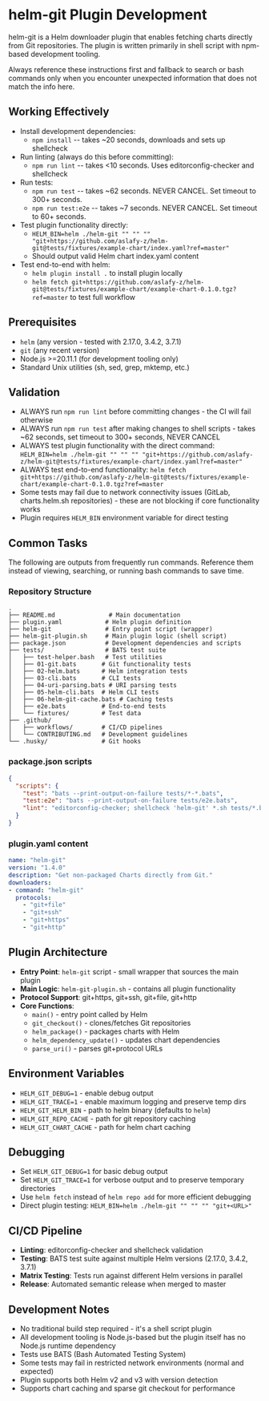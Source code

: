 # helm-git Plugin Development
helm-git is a Helm downloader plugin that enables fetching charts directly from Git repositories. The plugin is written primarily in shell script with npm-based development tooling.

Always reference these instructions first and fallback to search or bash commands only when you encounter unexpected information that does not match the info here.

## Working Effectively
- Install development dependencies:
  - `npm install` -- takes ~20 seconds, downloads and sets up shellcheck
- Run linting (always do this before committing):
  - `npm run lint` -- takes <10 seconds. Uses editorconfig-checker and shellcheck
- Run tests:
  - `npm run test` -- takes ~62 seconds. NEVER CANCEL. Set timeout to 300+ seconds.
  - `npm run test:e2e` -- takes ~7 seconds. NEVER CANCEL. Set timeout to 60+ seconds.
- Test plugin functionality directly:
  - `HELM_BIN=helm ./helm-git "" "" "" "git+https://github.com/aslafy-z/helm-git@tests/fixtures/example-chart/index.yaml?ref=master"`
  - Should output valid Helm chart index.yaml content
- Test end-to-end with helm:
  - `helm plugin install .` to install plugin locally
  - `helm fetch git+https://github.com/aslafy-z/helm-git@tests/fixtures/example-chart/example-chart-0.1.0.tgz?ref=master` to test full workflow

## Prerequisites
- `helm` (any version - tested with 2.17.0, 3.4.2, 3.7.1)
- `git` (any recent version)
- Node.js >=20.11.1 (for development tooling only)
- Standard Unix utilities (sh, sed, grep, mktemp, etc.)

## Validation
- ALWAYS run `npm run lint` before committing changes - the CI will fail otherwise
- ALWAYS run `npm run test` after making changes to shell scripts - takes ~62 seconds, set timeout to 300+ seconds, NEVER CANCEL
- ALWAYS test plugin functionality with the direct command: `HELM_BIN=helm ./helm-git "" "" "" "git+https://github.com/aslafy-z/helm-git@tests/fixtures/example-chart/index.yaml?ref=master"`
- ALWAYS test end-to-end functionality: `helm fetch git+https://github.com/aslafy-z/helm-git@tests/fixtures/example-chart/example-chart-0.1.0.tgz?ref=master`
- Some tests may fail due to network connectivity issues (GitLab, charts.helm.sh repositories) - these are not blocking if core functionality works
- Plugin requires `HELM_BIN` environment variable for direct testing

## Common Tasks
The following are outputs from frequently run commands. Reference them instead of viewing, searching, or running bash commands to save time.

### Repository Structure
```
.
├── README.md               # Main documentation
├── plugin.yaml            # Helm plugin definition
├── helm-git               # Entry point script (wrapper)
├── helm-git-plugin.sh     # Main plugin logic (shell script)
├── package.json           # Development dependencies and scripts
├── tests/                 # BATS test suite
│   ├── test-helper.bash   # Test utilities
│   ├── 01-git.bats       # Git functionality tests
│   ├── 02-helm.bats      # Helm integration tests
│   ├── 03-cli.bats       # CLI tests
│   ├── 04-uri-parsing.bats # URI parsing tests
│   ├── 05-helm-cli.bats  # Helm CLI tests
│   ├── 06-helm-git-cache.bats # Caching tests
│   ├── e2e.bats          # End-to-end tests
│   └── fixtures/         # Test data
├── .github/
│   ├── workflows/        # CI/CD pipelines
│   └── CONTRIBUTING.md   # Development guidelines
└── .husky/               # Git hooks
```

### package.json scripts
```json
{
  "scripts": {
    "test": "bats --print-output-on-failure tests/*-*.bats",
    "test:e2e": "bats --print-output-on-failure tests/e2e.bats", 
    "lint": "editorconfig-checker; shellcheck 'helm-git' *.sh tests/*.bash"
  }
}
```

### plugin.yaml content
```yaml
name: "helm-git"
version: "1.4.0"
description: "Get non-packaged Charts directly from Git."
downloaders:
- command: "helm-git"
  protocols:
    - "git+file"
    - "git+ssh" 
    - "git+https"
    - "git+http"
```

## Plugin Architecture
- **Entry Point**: `helm-git` script - small wrapper that sources the main plugin
- **Main Logic**: `helm-git-plugin.sh` - contains all plugin functionality
- **Protocol Support**: git+https, git+ssh, git+file, git+http
- **Core Functions**:
  - `main()` - entry point called by Helm
  - `git_checkout()` - clones/fetches Git repositories  
  - `helm_package()` - packages charts with Helm
  - `helm_dependency_update()` - updates chart dependencies
  - `parse_uri()` - parses git+protocol URLs

## Environment Variables
- `HELM_GIT_DEBUG=1` - enable debug output
- `HELM_GIT_TRACE=1` - enable maximum logging and preserve temp dirs
- `HELM_GIT_HELM_BIN` - path to helm binary (defaults to `helm`)
- `HELM_GIT_REPO_CACHE` - path for git repository caching
- `HELM_GIT_CHART_CACHE` - path for helm chart caching

## Debugging
- Set `HELM_GIT_DEBUG=1` for basic debug output
- Set `HELM_GIT_TRACE=1` for verbose output and to preserve temporary directories
- Use `helm fetch` instead of `helm repo add` for more efficient debugging
- Direct plugin testing: `HELM_BIN=helm ./helm-git "" "" "" "git+<URL>"`

## CI/CD Pipeline 
- **Linting**: editorconfig-checker and shellcheck validation
- **Testing**: BATS test suite against multiple Helm versions (2.17.0, 3.4.2, 3.7.1)
- **Matrix Testing**: Tests run against different Helm versions in parallel
- **Release**: Automated semantic release when merged to master

## Development Notes
- No traditional build step required - it's a shell script plugin
- All development tooling is Node.js-based but the plugin itself has no Node.js runtime dependency
- Tests use BATS (Bash Automated Testing System)
- Some tests may fail in restricted network environments (normal and expected)
- Plugin supports both Helm v2 and v3 with version detection
- Supports chart caching and sparse git checkout for performance
